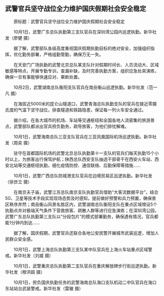 ## 武警官兵坚守战位全力维护国庆假期社会安全稳定
　　原标题：武警官兵坚守战位全力维护国庆假期社会安全稳定



　　10月1日，武警广东总队执勤第三支队官兵在深圳湾公园内巡逻执勤。新华社发（廖健 摄）

　　据了解，武警部队各级高度重视国庆假期执勤目标的绝对安全，加强组织指挥，优化勤务部署，严格组勤管勤，确保万无一失。

　　在天安门广场执勤的武警北京总队某支队针对假期时间长、人员流动大、区域敏感等特点，开展专勤专训，查漏补缺，及时完善执勤方案，组织应急处突演练，确保一旦有事能够快速应对、果断处置。

　　10月2日，武警湖南总队衡阳支队官兵在南岳衡山巡逻执勤。新华社发（范一凡 摄）

　　在海拔近5000米的昆仑山隧道口，武警青海总队执勤支队的官兵在接近零摄氏度的气温下坚守战位，排查隧道和铁路隐患，保证每一列火车安全通过。

　　据介绍，在各大城市的机场、车站等交通枢纽和全国各地人流密集的旅游景点，武警部队都派出官兵担负勤务，疏导旅客，为他们排忧解难。

　　10月1日，武警海南总队三亚支队官兵在三亚凤凰国际机场巡逻执勤。新华社发（周奕 摄）

　　驻守在首都国际机场的武警北京总队执勤第十一支队的官兵们每天执勤15个小时以上，为旅客出行保驾护航；陕西总队西安支队抽选干部骨干在西安火车站、西安北站等交通枢纽执勤，细化疫情防控、通信联络、后勤保障等措施……

　　10月1日，武警广西总队防城港支队官兵在边境贸易区巡逻执勤。新华社发（徐世立 摄）

　　在南京夫子庙，武警江苏总队南京支队执勤官兵借助“大客流数据平台”，结合5G、卫星等技术手段实现现场态势及时感知，提前做好预警和兵力预置，确保景区秩序井然；南岳衡山风景名胜区内，武警湖南总队衡阳支队在重点区域增设5个执勤点并对极端天气条件下营救旅客、疏散人群等进行应急演练；在深圳湾公园，武警广东总队执勤第三支队以“分段包片”的模式部署勤务，确保遇有情况，官兵都能1分钟内到达……

　　据了解，国庆假期，武警官兵还联合各地公安民警开展城市武装巡逻，增加人民群众安全感。

　　10月1日，武警上海总队执勤第三支队某中队官兵在上海火车站重点区域警戒。新华社发（刘威 摄）

　　10月1日，武警重庆总队执勤第二支队官兵在重庆解放碑步行街巡逻执勤。新华社发（穆洪超 摄）

　　10月1日，担负国庆执勤任务的武警海南总队海口支队机动二中队官兵在海口东站站台武装警戒。新华社发（雷辙 摄）

